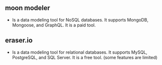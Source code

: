 ## moon modeler

-   Is a data modeling tool for NoSQL databases. It supports MongoDB, Mongoose, and GraphQL. It is a paid tool.

## eraser.io

-   Is a data modeling tool for relational databases. It supports MySQL, PostgreSQL, and SQL Server. It is a free tool. (some features are limited)


